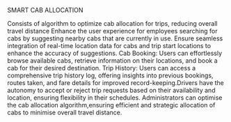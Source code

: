 SMART CAB ALLOCATION


Consists of algorithm to optimize cab allocation for trips, reducing overall travel distance
Enhance the user experience for employees searching for cabs by suggesting nearby cabs that are currently in use.
Ensure seamless integration of real-time location data for cabs and trip start locations to enhance the accuracy of suggestions.
Cab Booking: Users can effortlessly browse available cabs, retrieve information on their
locations, and book a cab for their desired destination.
Trip History: Users can access a comprehensive trip history log, offering insights into previous bookings, routes taken, and fare details for improved record-keeping.Drivers have the autonomy to accept or reject trip
requests based on their availability and location, ensuring flexibility in their schedules.
Administrators can optimise the cab allocation algorithm,ensuring efficient and strategic allocation of cabs to minimise overall travel distance.


